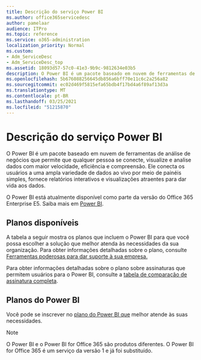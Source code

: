 ```yaml
---
title: Descrição do serviço Power BI
ms.author: office365servicedesc
author: pamelaar
audience: ITPro
ms.topic: reference
ms.service: o365-administration
localization_priority: Normal
ms.custom:
- Adm_ServiceDesc
- Adm_ServiceDesc_top
ms.assetid: 18093d57-57c0-41e3-9b9c-9812634e03b5
description: O Power BI é um pacote baseado em nuvem de ferramentas de análise de negócios que permite que qualquer pessoa se conecte, visualize e analise dados com maior velocidade, eficiência e compreensão. Ele conecta os usuários a uma ampla variedade de dados ao vivo por meio de painéis simples, fornece relatórios interativos e visualizações atraentes para dar vida aos dados.
ms.openlocfilehash: 5b676088256645db856a6bff70e11c6c2a256a82
ms.sourcegitcommit: ec02d469f5815efa65bdb4f17bd4a6f89af13d3a
ms.translationtype: MT
ms.contentlocale: pt-BR
ms.lasthandoff: 03/25/2021
ms.locfileid: "51215870"
---
```

# <a name="power-bi-service-description"></a>Descrição do serviço Power BI

O Power BI é um pacote baseado em nuvem de ferramentas de análise de negócios que permite que qualquer pessoa se conecte, visualize e analise dados com maior velocidade, eficiência e compreensão. Ele conecta os usuários a uma ampla variedade de dados ao vivo por meio de painéis simples, fornece relatórios interativos e visualizações atraentes para dar vida aos dados.

O Power BI está atualmente disponível como parte da versão do Office 365 Enterprise E5. Saiba mais em [Power BI](https://powerbi.microsoft.com/).

## <a name="available-plans"></a>Planos disponíveis

A tabela a seguir mostra os planos que incluem o Power BI para que você possa escolher a solução que melhor atenda às necessidades da sua organização. Para obter informações detalhadas sobre o plano, consulte [Ferramentas poderosas para dar suporte à sua empresa.](https://www.microsoft.com/microsoft-365/enterprise/compare-office-365-plans)

Para obter informações detalhadas sobre o plano sobre assinaturas que permitem usuários para o Power BI, consulte a [tabela de comparação de assinatura completa](https://go.microsoft.com/fwlink/?linkid=2139145).
 
## <a name="power-bi-plans"></a>Planos do Power BI

Você pode se inscrever no [plano do Power BI que](https://go.microsoft.com/fwlink/?LinkID=786854) melhor atende às suas necessidades. 
  
> [!NOTE]
> O Power BI e o Power BI for Office 365 são produtos diferentes. O Power BI for Office 365 é um serviço da versão 1 e já foi substituído. 
  
